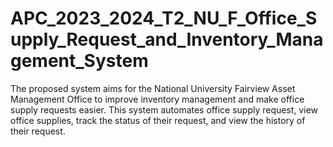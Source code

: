 # APC_2023_2024_T2_NU_F_Office_Supply_Request_and_Inventory_Management_System
The proposed system aims for the National University Fairview Asset Management Office to improve inventory management and make office supply requests easier. This system automates office supply request, view office supplies, track the status of their request, and view the history of their request.

